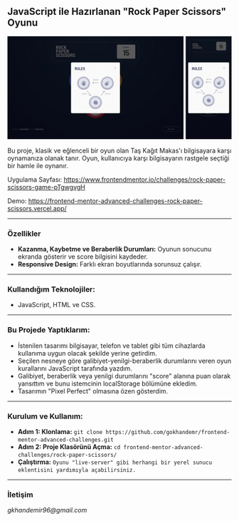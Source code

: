 ## JavaScript ile Hazırlanan "Rock Paper Scissors" Oyunu

![Rock Paper Scissors](./rock-paper-scissors.gif)

Bu proje, klasik ve eğlenceli bir oyun olan Taş Kağıt Makas'ı bilgisayara karşı oynamanıza olanak tanır. Oyun, kullanıcıya karşı bilgisayarın rastgele seçtiği bir hamle ile oynanır.

Uygulama Sayfası: https://www.frontendmentor.io/challenges/rock-paper-scissors-game-pTgwgvgH

Demo: https://frontend-mentor-advanced-challenges-rock-paper-scissors.vercel.app/

---

### Özellikler
* **Kazanma, Kaybetme ve Beraberlik Durumları:** Oyunun sonucunu ekranda gösterir ve score bilgisini kaydeder.
* **Responsive Design:** Farklı ekran boyutlarında sorunsuz çalışır.

---

### Kullandığım Teknolojiler:
- JavaScript, HTML ve CSS.

---

### Bu Projede Yaptıklarım:
- İstenilen tasarımı bilgisayar, telefon ve tablet gibi tüm cihazlarda kullanıma uygun olacak şekilde yerine getirdim.
- Seçilen nesneye göre galibiyet-yenilgi-beraberlik durumlarını veren oyun kurallarını JavaScript tarafında yazdım.
- Galibiyet, beraberlik veya yenilgi durumlarını "score" alanına puan olarak yansıttım ve bunu istemcinin localStorage bölümüne ekledim.
- Tasarımın "Pixel Perfect" olmasına özen gösterdim.

---

### Kurulum ve Kullanım:
- **Adım 1: Klonlama:** `git clone https://github.com/gokhandemr/frontend-mentor-advanced-challenges.git`
- **Adım 2: Proje Klasörünü Açma:** `cd frontend-mentor-advanced-challenges/rock-paper-scissors/`
- **Çalıştırma:** `Oyunu "live-server" gibi herhangi bir yerel sunucu eklentisini yardımıyla açabilirsiniz.`

---

### İletişim
_gkhandemir96@gmail.com_

